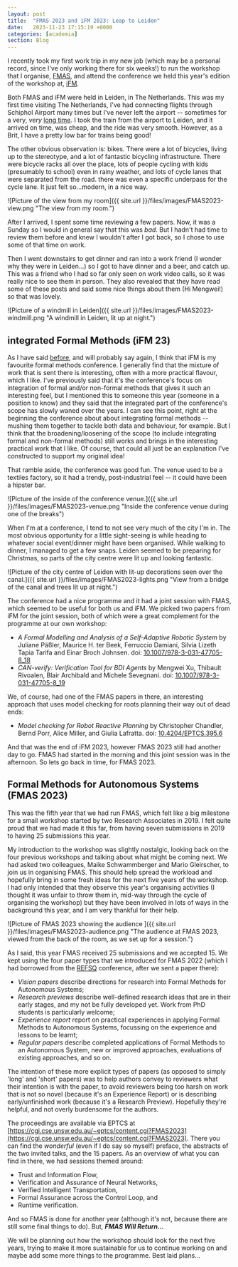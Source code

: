 ```yaml
---
layout: post
title:  "FMAS 2023 and iFM 2023: Leap to Leiden"
date:   2023-11-23 17:15:19 +0000
categories: [academia]
section: Blog
---
```


I recently took my first work trip in my new job (which may be a personal record, since I've only working there for six weeks!) to run the workshop that I organise, [FMAS](https://fmasworkshop.github.io/), and attend the conference we held this year's edition of the workshop at, [iFM](https://liacs.leidenuniv.nl/~bonsanguemm/ifm23/index.html). 

Both FMAS and iFM were held in Leiden, in The Netherlands. This was my first time visiting The Netherlands, I've had connecting flights through Schiphol Airport many times but I've never left the airport -- sometimes for a very, _very_ [long time](/mega-march#Trek-to-Trondheim). I took the train from the airport to Leiden, and it arrived on time, was cheap, and the ride was very smooth. However, as a Brit, I have a pretty low bar for trains being good!

The other obvious observation is: bikes. There were a lot of bicycles, living up to the stereotype, and a lot of fantastic bicycling infrastructure. There were bicycle racks all over the place, lots of people cycling with kids (presumably to school) even in rainy weather, and lots of cycle lanes that were separated from the road. there was even a specific underpass for the cycle lane. It just felt so...modern, in a nice way. 

![Picture of the view from my room]({{ site.url }}/files/images/FMAS2023-view.png "The view from my room.")

After I arrived, I spent some time reviewing a few papers. Now, it was a Sunday so I would in general say that this was _bad_. But I hadn't had time to review them before and knew I wouldn't after I got back, so I chose to use some of that time on work. 

Then I went downstairs to get dinner and ran into a work friend (I wonder why they were in Leiden...) so I got to have dinner and a beer, and catch up. This was a friend who I had so far only seen on work video calls, so it was really nice to see them in person. They also revealed that they have read some of these posts and said some nice things about them (Hi Mengwei!) so that was lovely. 

![Picture of a windmill in Leiden]({{ site.url }}/files/images/FMAS2023-windmill.png "A windmill in Leiden, lit up at night.")


## integrated Formal Methods (iFM 23)

As I have said [before](/ifm2018), and will probably say again, I think that iFM is my favourite formal methods conference. I generally find that the mixture of work that is sent there is interesting, often with a more practical flavour, which I like. I've previously said that it's the conference's focus on integration of formal and/or non-formal methods that gives it such an interesting feel, but I mentioned this to someone this year (someone in a position to know) and they said that the integrated part of the conference's scope has slowly waned over the years. I can see this point, right at the beginning the conference about about integrating formal methods -- mushing them together to tackle both data and behaviour, for example. But I think that the broadening/loosening of the scope (to include integrating formal and non-formal methods) still works and brings in the interesting practical work that I like. Of course, that could all just be an explanation I've constructed to support my original idea!

That ramble aside, the conference was good fun. The venue used to be a textiles factory, so it had a trendy, post-industrial feel -- it could have been a hipster bar. 

![Picture of the inside of the conference venue.]({{ site.url }}/files/images/FMAS2023-venue.png "Inside the conference venue during one of the breaks")

When I'm at a conference, I tend to not see very much of the city I'm in. The most obvious opportunity for a little sight-seeing is while heading to whatever social event/dinner might have been organised. While walking to dinner, I managed to get a few snaps.  Leiden seemed to be preparing for Christmas, so parts of the city centre were lit up and looking fantastic. 

![Picture of the city centre of Leiden with lit-up decorations seen over the canal.]({{ site.url }}/files/images/FMAS2023-lights.png "View from a bridge of the canal and trees lit up at night.")


The conference had a nice programme and it had a joint session with FMAS, which seemed to be useful for both us and iFM. We picked two papers from iFM for the joint session, both of which were a great complement for the programme at our own workshop:

* _A Formal Modelling and Analysis of a Self-Adaptive Robotic System_ by
Juliane Päßler, Maurice H. ter Beek, Ferruccio Damiani, Silvia Lizeth Tapia Tarifa and Einar Broch Johnsen. doi: [10.1007/978-3-031-47705-8_18](https://doi.org/10.1007/978-3-031-47705-8_18)
* _CAN-verify: Verification Tool for BDI Agents_ by Mengwei Xu, Thibault Rivoalen, Blair Archibald and Michele Sevegnani. doi: [10.1007/978-3-031-47705-8_19](https://doi.org/10.1007/978-3-031-47705-8_19)

We, of course, had one of the FMAS papers in there, an interesting approach that uses model checking for roots planning their way out of dead ends:
* _Model checking for Robot Reactive Planning_ by Christopher Chandler, Bernd Porr, Alice Miller, and Giulia Lafratta. doi: [10.4204/EPTCS.395.6](https://doi.org/10.4204/EPTCS.395.6)


And that was the end of iFM 2023, however FMAS 2023 still had another day to go. FMAS had started in the morning and this joint session was in the afternoon. So lets go back in time, for FMAS 2023.


## Formal Methods for Autonomous Systems (FMAS 2023)

This was the fifth year that we had run FMAS, which felt like a big milestone for a small workshop started by two Research Associates in 2019. I felt quite proud that we had made it this far, from having seven submissions in 2019 to having 25 submissions this year. 

My introduction to the workshop was slightly nostalgic, looking back on the four previous workshops and talking about what might be coming next. We had asked two colleagues, Maike Schwammberger and Mario Gleirscher, to join us in organising FMAS. This should help spread the workload and hopefully bring in some fresh ideas for the next five years of the workshop. I had only intended that they observe this year's organising activities (I thought it was unfair to throw them in, mid-way through the cycle of organising the workshop) but they have been involved in lots of ways in the background this year, and I am very thankful for their help.

![Picture of FMAS 2023 showing the audience ]({{ site.url }}/files/images/FMAS2023-audience.png "The audience at FMAS 2023, viewed from the back of the room, as we set up for a session.")

As I said, this year FMAS received 25 submissions and we accepted 15. We kept using the four paper types that we introduced for FMAS 2022 (which I had borrowed from the [REFSQ](https://2022.refsq.org/series/refsq) conference, after we sent a paper there):

* _Vision papers_ describe directions for research into Formal Methods for Autonomous Systems;
* _Research previews_ describe well-defined research ideas that are in their early stages, and my not be fully developed yet. Work from PhD students is particularly welcome;
* _Experience report_ report on practical experiences in applying Formal Methods to Autonomous Systems, focussing on the experience and lessons to be learnt;
* _Regular papers_ describe completed applications of Formal Methods to an Autonomous System, new or improved approaches, evaluations of existing approaches, and so on.

The intention of these more explicit types of papers (as opposed to simply 'long' and 'short' papers) was to help authors convey to reviewers what their intention is with the paper, to avoid reviewers being too harsh on work that is not so novel (because it's an Experience Report) or is describing early/unfinished work (because it's a Research Preview). Hopefully they're helpful, and not overly burdensome for the authors.

The proceedings are available via EPTCS at [https://cgi.cse.unsw.edu.au/~eptcs/content.cgi?FMAS2023](https://cgi.cse.unsw.edu.au/~eptcs/content.cgi?FMAS2023). There you can find the _wonderful_ (even if I do say so myself) preface, the abstracts of the two invited talks, and the 15 papers. As an overview of what you can find in there, we had sessions themed around:
* Trust and Information Flow,
* Verification and Assurance of Neural Networks,
* Verified Intelligent Transportation,
* Formal Assurance across the Control Loop, and
* Runtime verification.


And so FMAS is done for another year (although it's not, because there are still some final things to do). But, ***FMAS Will Return...***

We will be planning out how the workshop should look for the next five years, trying to make it more sustainable for us to continue working on and maybe add some more things to the programme. Best laid plans...

